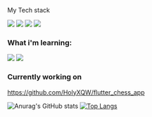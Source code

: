 <p>My Tech stack</p>
<p>
  <img src = "https://img.shields.io/badge/JavaScript-323330?style=for-the-badge&logo=javascript&logoColor=F7DF1E">
  <img src = "https://img.shields.io/badge/HTML5-E34F26?style=for-the-badge&logo=html5&logoColor=white">
  <img src = "https://img.shields.io/badge/React-20232A?style=for-the-badge&logo=react&logoColor=61DAFB">
  <img src = "https://img.shields.io/badge/TypeScript-007ACC?style=for-the-badge&logo=typescript&logoColor=white">
  
<p>  

### What i'm learning:
  <span>
    <img src = "https://img.shields.io/badge/Next-black?style=for-the-badge&logo=next.js&logoColor=white">
    <img src = "https://img.shields.io/badge/Flutter-%2302569B.svg?style=for-the-badge&logo=Flutter&logoColor=white">
  </span>

### Currently working on
https://github.com/HolyXQW/flutter_chess_app
  
![Anurag's GitHub stats](https://github-readme-stats.vercel.app/api?username=ZetEpsilon&show_icons=true&bg_color=00000000)
[![Top Langs](https://github-readme-stats.vercel.app/api/top-langs/?username=ZetEpsilon&layout=compact&bg_color=00000000)](https://github.com/anuraghazra/github-readme-stats)
